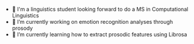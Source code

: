 - 🌱 I'm a linguistics student looking forward to do a MS in Computational Linguistics
- 🔭 I’m currently working on emotion recognition analyses through prosody
- 🌱 I’m currently learning how to extract prosodic features using Librosa
